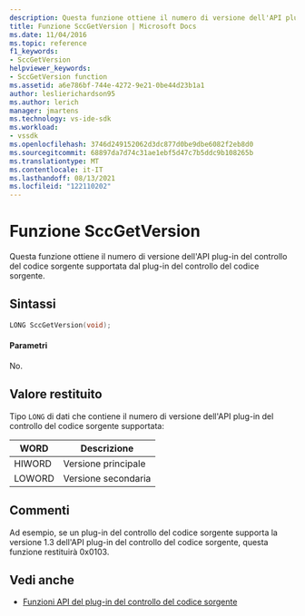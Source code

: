 ```yaml
---
description: Questa funzione ottiene il numero di versione dell'API plug-in del controllo del codice sorgente supportata dal plug-in del controllo del codice sorgente.
title: Funzione SccGetVersion | Microsoft Docs
ms.date: 11/04/2016
ms.topic: reference
f1_keywords:
- SccGetVersion
helpviewer_keywords:
- SccGetVersion function
ms.assetid: a6e786bf-744e-4272-9e21-0be44d23b1a1
author: leslierichardson95
ms.author: lerich
manager: jmartens
ms.technology: vs-ide-sdk
ms.workload:
- vssdk
ms.openlocfilehash: 3746d249152062d3dc877d0be9dbe6082f2eb8d0
ms.sourcegitcommit: 68897da7d74c31ae1ebf5d47c7b5ddc9b108265b
ms.translationtype: MT
ms.contentlocale: it-IT
ms.lasthandoff: 08/13/2021
ms.locfileid: "122110202"
---
```

# <a name="sccgetversion-function"></a>Funzione SccGetVersion
Questa funzione ottiene il numero di versione dell'API plug-in del controllo del codice sorgente supportata dal plug-in del controllo del codice sorgente.

## <a name="syntax"></a>Sintassi

```cpp
LONG SccGetVersion(void);
```

#### <a name="parameters"></a>Parametri
 No.

## <a name="return-value"></a>Valore restituito
 Tipo `LONG` di dati che contiene il numero di versione dell'API plug-in del controllo del codice sorgente supportata:

|WORD|Descrizione|
|----------|-----------------|
|HIWORD|Versione principale|
|LOWORD|Versione secondaria|

## <a name="remarks"></a>Commenti
 Ad esempio, se un plug-in del controllo del codice sorgente supporta la versione 1.3 dell'API plug-in del controllo del codice sorgente, questa funzione restituirà 0x0103.

## <a name="see-also"></a>Vedi anche
- [Funzioni API del plug-in del controllo del codice sorgente](../extensibility/source-control-plug-in-api-functions.md)
